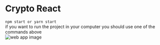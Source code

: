 # Crypto React
`npm start or yarn start` 
</br>
if you want to run the project in your computer you should use one of the commands above
</br>
![web app image](https://cdn.discordapp.com/attachments/704011264833355841/866748384190660618/unknown.png)


